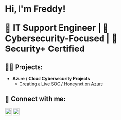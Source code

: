 <h1>Hi, I'm Freddy! 
  
  💼 IT Support Engineer | 🔐 Cybersecurity-Focused | 📜 Security+ Certified</h1>

<div data-iframe-width="150" data-iframe-height="270" data-share-badge-id="1a4661bb-26ff-4d58-a225-e2358f277cd9" data-share-badge-host="https://www.credly.com"></div><script type="text/javascript" async src="//cdn.credly.com/assets/utilities/embed.js"></script>

<h2>👨‍💻 Projects:</h2>

- <b>Azure / Cloud Cybersecurity Projects</b>
  - [Creating a Live SOC / Honeynet on Azure](https://github.com/joshmadakor1/Algorithms-Practice)


<h2> 🤳 Connect with me:</h2>


[<img align="left" alt="JoshMadakor | Twitter" width="22px" src="https://cdn.jsdelivr.net/npm/simple-icons@v3/icons/twitter.svg" />][twitter]
[<img align="left" alt="JoshMadakor | LinkedIn" width="22px" src="https://cdn.jsdelivr.net/npm/simple-icons@v3/icons/linkedin.svg" />][linkedin]


[twitter]: https://twitter.com/
[linkedin]: https://linkedin.com/

<!--

Here are some ideas to get you started:

- 🔭 I’m currently working on ...
- 🌱 I’m currently learning ...
- 👯 I’m looking to collaborate on ...
- 🤔 I’m looking for help with ...
- 💬 Ask me about ...
- 📫 How to reach me: ...
- 😄 Pronouns: ...
- ⚡ Fun fact: ...
-->

